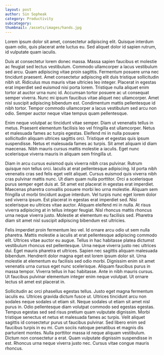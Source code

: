 ```yaml
---
layout: post
author: Sin Sopheak
category: Productivity
subcategory: 
thumbnail: /assets/images/hands.jpg
---
```

Lorem ipsum dolor sit amet, consectetur adipiscing elit. Quisque interdum quam odio, quis placerat ante luctus eu. Sed aliquet dolor id sapien rutrum, id vulputate quam iaculis.

Duis at consectetur lorem donec massa. Massa sapien faucibus et molestie ac feugiat sed lectus vestibulum. Commodo ullamcorper a lacus vestibulum sed arcu. Quam adipiscing vitae proin sagittis. Fermentum posuere urna nec tincidunt praesent. Amet consectetur adipiscing elit duis tristique sollicitudin nibh sit. Ridiculus mus mauris vitae ultricies leo integer. Placerat in egestas erat imperdiet sed euismod nisi porta lorem. Tristique nulla aliquet enim tortor at auctor urna nunc id. Accumsan tortor posuere ac ut consequat semper viverra. Nunc mi ipsum faucibus vitae aliquet nec ullamcorper. Amet nisl suscipit adipiscing bibendum est. Condimentum mattis pellentesque id nibh tortor. Tempor commodo ullamcorper a lacus vestibulum sed arcu non odio. Semper auctor neque vitae tempus quam pellentesque.

Enim neque volutpat ac tincidunt vitae semper. Diam ut venenatis tellus in metus. Praesent elementum facilisis leo vel fringilla est ullamcorper. Netus et malesuada fames ac turpis egestas. Eleifend mi in nulla posuere sollicitudin aliquam ultrices sagittis orci. Tristique et egestas quis ipsum suspendisse. Netus et malesuada fames ac turpis. Sit amet aliquam id diam maecenas. Nibh mauris cursus mattis molestie a iaculis. Eget nunc scelerisque viverra mauris in aliquam sem fringilla ut.

Diam in arcu cursus euismod quis viverra nibh cras pulvinar. Rutrum quisque non tellus orci. Iaculis at erat pellentesque adipiscing. Id porta nibh venenatis cras sed felis eget velit aliquet. Cursus euismod quis viverra nibh cras pulvinar mattis nunc. Ut diam quam nulla porttitor. Orci a scelerisque purus semper eget duis at. Sit amet est placerat in egestas erat imperdiet. Maecenas pharetra convallis posuere morbi leo urna molestie. Aliquam sem fringilla ut morbi tincidunt augue interdum. Vel turpis nunc eget lorem dolor sed viverra ipsum. Est placerat in egestas erat imperdiet sed. Nisi scelerisque eu ultrices vitae auctor. Aliquam eleifend mi in nulla. At risus viverra adipiscing at in tellus integer feugiat. Nisl rhoncus mattis rhoncus urna neque viverra justo. Molestie at elementum eu facilisis sed. Pharetra diam sit amet nisl suscipit adipiscing bibendum est ultricies.

Felis imperdiet proin fermentum leo vel. Id ornare arcu odio ut sem nulla pharetra. Mattis molestie a iaculis at erat pellentesque adipiscing commodo elit. Ultrices vitae auctor eu augue. Tellus in hac habitasse platea dictumst vestibulum rhoncus est pellentesque. Urna neque viverra justo nec ultrices dui. Eget mauris pharetra et ultrices. Sapien nec sagittis aliquam malesuada bibendum. Hendrerit dolor magna eget est lorem ipsum dolor sit. Urna molestie at elementum eu facilisis sed odio morbi. Dignissim enim sit amet venenatis urna cursus eget nunc scelerisque. Aliquam faucibus purus in massa tempor. Viverra tellus in hac habitasse. Ante in nibh mauris cursus. Ut faucibus pulvinar elementum integer enim neque volutpat. Ut ornare lectus sit amet est placerat in.

Sollicitudin ac orci phasellus egestas tellus. Justo eget magna fermentum iaculis eu. Ultrices gravida dictum fusce ut. Ultrices tincidunt arcu non sodales neque sodales ut etiam sit. Neque sodales ut etiam sit amet nisl purus in. Odio pellentesque diam volutpat commodo sed egestas egestas. Tempus egestas sed sed risus pretium quam vulputate dignissim. Morbi tristique senectus et netus et malesuada fames ac turpis. Velit aliquet sagittis id consectetur purus ut faucibus pulvinar. Sed libero enim sed faucibus turpis in eu mi. Cum sociis natoque penatibus et magnis dis parturient montes. Nulla porttitor massa id neque aliquam vestibulum. Dictum non consectetur a erat. Quam vulputate dignissim suspendisse in est. Rhoncus urna neque viverra justo nec. Cursus vitae congue mauris rhoncus.